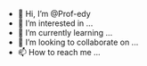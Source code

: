 - 👋 Hi, I’m @Prof-edy
- 👀 I’m interested in ...
- 🌱 I’m currently learning ...
- 💞️ I’m looking to collaborate on ...
- 📫 How to reach me ...

<!---
Prof-edy/Prof-edy is a ✨ special ✨ repository because its `README.md` (this file) appears on your GitHub profile.
You can click the Preview link to take a look at your changes.
--->
